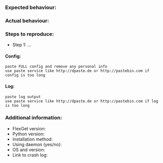 <!---
Before opening an issue, verify:

- Is this a feature request? Post it on https://feathub.com/Flexget/Flexget
- Did you recently upgrade? Look at the Change Log and Upgrade Actions to make sure that you don't need to make any changes to your config https://flexget.com/ChangeLog https://flexget.com/UpgradeActions
- Are you running FlexGet as a daemon? Stop it completely and then start it again https://flexget.com/CLI/daemon
- Did you search to see if the issue already exists? https://github.com/Flexget/Flexget/issues
- Did you fill out the issue template as completely as possible?

The issue template is here because it helps to ensure you submitted all the necessary information the first time, and allows us to more quickly review issues. Please fill it out correctly and do not ignore it, no matter how irrelevant you think it may be. Thanks in advance for your help with this!
--->
### Expected behaviour:
<!---
Please don't just say "it doesn't crash" or "it works". Explain what the expected result is.
--->

### Actual behaviour:

### Steps to reproduce:
- Step 1: ...

#### Config:
```
paste FULL config and remove any personal info
use paste service like http://dpaste.de or http://pastebin.com if config is too long
```
  
#### Log:
```
paste log output
use paste service like http://dpaste.de or http://pastebin.com if log is too long
```

### Additional information:

- FlexGet version:
- Python version:
- Installation method:
- Using daemon (yes/no):
- OS and version:
- Link to crash log:

<!---
In config and debug/crash logs, remember to redact any personal or sensitive information such as passwords, API keys, private URLs and so on.

Please verify that the following data is present before submitting your issue:

- Link to a paste service or paste above the relevant config (preferably full config, including templates if present). Please make sure the paste does not expire, if possible.
- Link to a paste service or paste above debug-level logs of the relevant task/s (use `flexget -L debug execute --tasks <Task_name>`).
- FlexGet version (use `flexget -V` to get it).
- Full Python version, for example `2.7.11` (use `python -V` to get it). Note that FlexGet is not supported for use with Python v3.0, 3.1, 3.2 or 3.6.
- Installation method (pip, git install, etc).
- Whether or not you're running FlexGet as a daemon.
- OS and version.
- Attach crash log if one was generated, in addition to the debug-level log. It can be found in the directory with your config file.
--->
